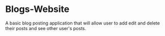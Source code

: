 # Blogs-Website
A basic blog posting application that will allow user to add edit and delete their posts and see other user's posts.
